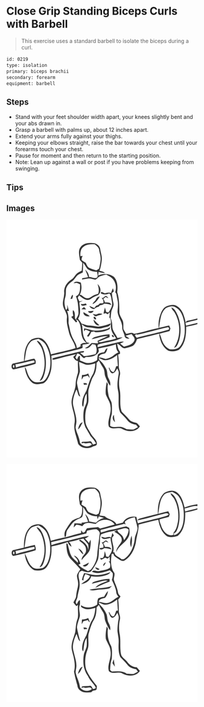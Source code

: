# Close Grip Standing Biceps Curls with Barbell

> This exercise uses a standard barbell to isolate the biceps during a curl.

``` 
id: 0219 
type: isolation 
primary: biceps brachii 
secondary: forearm 
equipment: barbell 
``` 


## Steps


 - Stand with your feet shoulder width apart, your knees slightly bent and your abs drawn in.
 - Grasp a barbell with palms up, about 12 inches apart.
 - Extend your arms fully against your thighs.
 - Keeping your elbows straight, raise the bar towards your chest until your forearms touch your chest.
 - Pause for moment and then return to the starting position.
 - Note: Lean up against a wall or post if you have problems keeping from swinging.

## Tips



## Images

![](./../svg/0219-relaxation.svg "")

![](./../svg/0219-tension.svg "")

